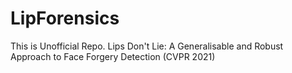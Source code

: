 # LipForensics
 This is Unofficial Repo. Lips Don't Lie: A Generalisable and Robust Approach to Face Forgery Detection (CVPR 2021)
